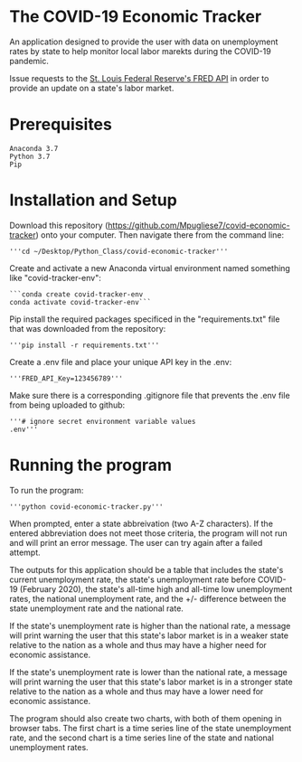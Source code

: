 # The COVID-19 Economic Tracker

An application designed to provide the user with data on unemployment rates by state to help monitor local labor marekts during the COVID-19 pandemic. 

Issue requests to the [St. Louis Federal Reserve's FRED API](https://fred.stlouisfed.org/) in order to provide an update on a state's labor market.

# Prerequisites
    Anaconda 3.7
    Python 3.7
    Pip

# Installation and Setup
Download this repository (https://github.com/Mpugliese7/covid-economic-tracker) onto your computer. Then navigate there from the command line:

    '''cd ~/Desktop/Python_Class/covid-economic-tracker'''

Create and activate a new Anaconda virtual environment named something like "covid-tracker-env":
    
    ```conda create covid-tracker-env
    conda activate covid-tracker-env```

Pip install the required packages specificed in the "requirements.txt" file that was downloaded from the repository:
    
    '''pip install -r requirements.txt'''

Create a .env file and place your unique API key in the .env:
    
    '''FRED_API_Key=123456789'''

Make sure there is a corresponding .gitignore file that prevents the .env file from being uploaded to github:
    
    '''# ignore secret environment variable values
    .env'''

# Running the program
To run the program:
    
    '''python covid-economic-tracker.py'''

When prompted, enter a state abbreivation (two A-Z characters). If the entered abbreviation does not meet those criteria, the program will not run and will print an error message. The user can try again after a failed attempt.

The outputs for this application should be a table that includes the state's current unemployment rate, the state's unemployment rate before COVID-19 (February 2020), the state's all-time high and all-time low unemployment rates, the national unemployment rate, and the +/- difference between the state unemployment rate and the national rate.

If the state's unemployment rate is higher than the national rate, a message will print warning the user that this state's labor market is in a weaker state relative to the nation as a whole and thus may have a higher need for economic assistance. 

If the state's unemployment rate is lower than the national rate, a message will print warning the user that this state's labor market is in a stronger state relative to the nation as a whole and thus may have a lower need for economic assistance. 

The program should also create two charts, with both of them opening in browser tabs. The first chart is a time series line of the state unemployment rate, and the second chart is a time series line of the state and national unemployment rates. 